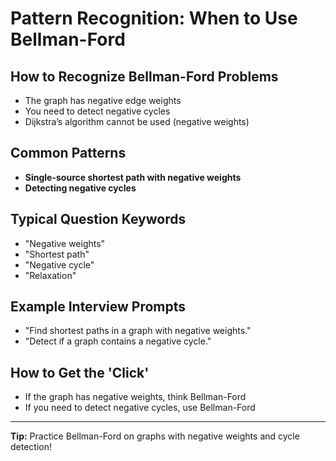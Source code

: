 # Pattern Recognition: When to Use Bellman-Ford

## How to Recognize Bellman-Ford Problems

- The graph has negative edge weights
- You need to detect negative cycles
- Dijkstra’s algorithm cannot be used (negative weights)

## Common Patterns

- **Single-source shortest path with negative weights**
- **Detecting negative cycles**

## Typical Question Keywords

- "Negative weights"
- "Shortest path"
- "Negative cycle"
- "Relaxation"

## Example Interview Prompts

- "Find shortest paths in a graph with negative weights."
- "Detect if a graph contains a negative cycle."

## How to Get the 'Click'

- If the graph has negative weights, think Bellman-Ford
- If you need to detect negative cycles, use Bellman-Ford

---

**Tip:** Practice Bellman-Ford on graphs with negative weights and cycle detection!
